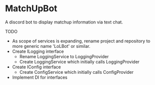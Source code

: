 # MatchUpBot
A discord bot to display matchup information via text chat.

TODO
- As scope of services is expanding, rename project and repository to more generic name 'LoLBot' or similar.
- Create ILogging interface
  - Rename LoggingService to LoggingProvider
  - Create LoggingService which initially calls LoggingProvider
- Create IConfig interface
  - Create ConfigService which initially calls ConfigProvider
- Implement DI for interfaces
